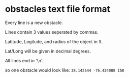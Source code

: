 # obstacles text file format

Every line is a new obstacle.

Lines contain 3 values seperated by commas.

Latitude, Logitude, and radius of the object in ft.

Lat/Long will be given in decimal degrees.

All lines end in '\n'.


so one obstacle would look like:
`38.142544 -76.434088 150`

